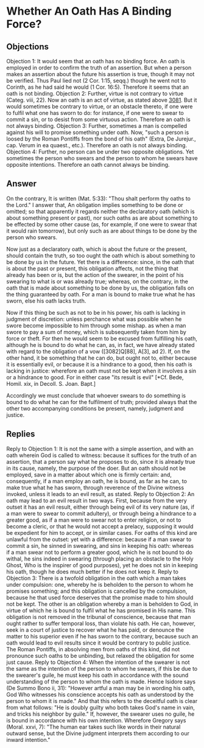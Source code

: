 # Whether An Oath Has A Binding Force?
## Objections
Objection 1: It would seem that an oath has no binding force. An oath is employed in order to confirm the truth of an assertion. But when a person makes an assertion about the future his assertion is true, though it may not be verified. Thus Paul lied not (2 Cor. 1:15, seqq.) though he went not to Corinth, as he had said he would (1 Cor. 16:5). Therefore it seems that an oath is not binding.
Objection 2: Further, virtue is not contrary to virtue (Categ. viii, 22). Now an oath is an act of virtue, as stated above [3081](A[4]). But it would sometimes be contrary to virtue, or an obstacle thereto, if one were to fulfil what one has sworn to do: for instance, if one were to swear to commit a sin, or to desist from some virtuous action. Therefore an oath is not always binding.
Objection 3: Further, sometimes a man is compelled against his will to promise something under oath. Now, "such a person is loosed by the Roman Pontiffs from the bond of his oath" (Extra, De Jurejur., cap. Verum in ea quaest., etc.). Therefore an oath is not always binding.
Objection 4: Further, no person can be under two opposite obligations. Yet sometimes the person who swears and the person to whom he swears have opposite intentions. Therefore an oath cannot always be binding.
## Answer
On the contrary, It is written (Mat. 5:33): "Thou shalt perform thy oaths to the Lord."
I answer that, An obligation implies something to be done or omitted; so that apparently it regards neither the declaratory oath (which is about something present or past), nor such oaths as are about something to be effected by some other cause (as, for example, if one were to swear that it would rain tomorrow), but only such as are about things to be done by the person who swears.

Now just as a declaratory oath, which is about the future or the present, should contain the truth, so too ought the oath which is about something to be done by us in the future. Yet there is a difference: since, in the oath that is about the past or present, this obligation affects, not the thing that already has been or is, but the action of the swearer, in the point of his swearing to what is or was already true; whereas, on the contrary, in the oath that is made about something to be done by us, the obligation falls on the thing guaranteed by oath. For a man is bound to make true what he has sworn, else his oath lacks truth.

Now if this thing be such as not to be in his power, his oath is lacking in judgment of discretion: unless perchance what was possible when he swore become impossible to him through some mishap. as when a man swore to pay a sum of money, which is subsequently taken from him by force or theft. For then he would seem to be excused from fulfilling his oath, although he is bound to do what he can, as, in fact, we have already stated with regard to the obligation of a vow ([3082]Q[88], A[3], ad 2). If, on the other hand, it be something that he can do, but ought not to, either because it is essentially evil, or because it is a hindrance to a good, then his oath is lacking in justice: wherefore an oath must not be kept when it involves a sin or a hindrance to good. For in either case "its result is evil" [*Cf. Bede, Homil. xix, in Decoll. S. Joan. Bapt.]

Accordingly we must conclude that whoever swears to do something is bound to do what he can for the fulfilment of truth; provided always that the other two accompanying conditions be present, namely, judgment and justice.
## Replies
Reply to Objection 1: It is not the same with a simple assertion, and with an oath wherein God is called to witness: because it suffices for the truth of an assertion, that a person say what he proposes to do, since it is already true in its cause, namely, the purpose of the doer. But an oath should not be employed, save in a matter about which one is firmly certain: and, consequently, if a man employ an oath, he is bound, as far as he can, to make true what he has sworn, through reverence of the Divine witness invoked, unless it leads to an evil result, as stated.
Reply to Objection 2: An oath may lead to an evil result in two ways. First, because from the very outset it has an evil result, either through being evil of its very nature (as, if a man were to swear to commit adultery), or through being a hindrance to a greater good, as if a man were to swear not to enter religion, or not to become a cleric, or that he would not accept a prelacy, supposing it would be expedient for him to accept, or in similar cases. For oaths of this kind are unlawful from the outset: yet with a difference: because if a man swear to commit a sin, he sinned in swearing, and sins in keeping his oath: whereas if a man swear not to perform a greater good, which he is not bound to do withal, he sins indeed in swearing (through placing an obstacle to the Holy Ghost, Who is the inspirer of good purposes), yet he does not sin in keeping his oath, though he does much better if he does not keep it.
Reply to Objection 3: There is a twofold obligation in the oath which a man takes under compulsion: one, whereby he is beholden to the person to whom he promises something; and this obligation is cancelled by the compulsion, because he that used force deserves that the promise made to him should not be kept. The other is an obligation whereby a man is beholden to God, in virtue of which he is bound to fulfil what he has promised in His name. This obligation is not removed in the tribunal of conscience, because that man ought rather to suffer temporal loss, than violate his oath. He can, however, seek in a court of justice to recover what he has paid, or denounce the matter to his superior even if he has sworn to the contrary, because such an oath would lead to evil results since it would be contrary to public justice. The Roman Pontiffs, in absolving men from oaths of this kind, did not pronounce such oaths to be unbinding, but relaxed the obligation for some just cause.
Reply to Objection 4: When the intention of the swearer is not the same as the intention of the person to whom he swears, if this be due to the swearer's guile, he must keep his oath in accordance with the sound understanding of the person to whom the oath is made. Hence Isidore says (De Summo Bono ii, 31): "However artful a man may be in wording his oath, God Who witnesses his conscience accepts his oath as understood by the person to whom it is made." And that this refers to the deceitful oath is clear from what follows: "He is doubly guilty who both takes God's name in vain, and tricks his neighbor by guile." If, however, the swearer uses no guile, he is bound in accordance with his own intention. Wherefore Gregory says (Moral. xxvi, 7): "The human ear takes such like words in their natural outward sense, but the Divine judgment interprets them according to our inward intention."